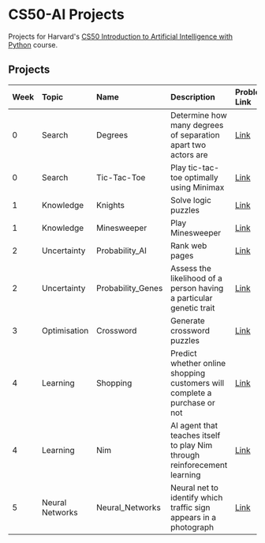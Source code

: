 # CS50-AI Projects

Projects for Harvard's [CS50 Introduction to Artificial Intelligence with Python](https://cs50.harvard.edu/ai/2020/) course.


## Projects

| Week | Topic            | Name                       | Description                                                        | Problem's Link                                 |
| :--- | :--------------- | :------------------------- | :----------------------------------------------------------------- | :---------------------------------------------------|
| 0    | Search           | Degrees         | Determine how many degrees of separation apart two actors are    | [Link](https://cs50.harvard.edu/ai/2020/projects/0/degrees/)    |
| 0    | Search           | Tic-Tac-Toe  | Play tic-tac-toe optimally using Minimax                           | [Link](https://cs50.harvard.edu/ai/2020/projects/0/tictactoe/)    |
| 1    | Knowledge        | Knights      | Solve logic puzzles                                                | [Link](https://cs50.harvard.edu/ai/2020/projects/1/knights/)    |
| 1    | Knowledge        | Minesweeper | Play Minesweeper                                                   | [Link](https://cs50.harvard.edu/ai/2020/projects/1/minesweeper/)  | 
| 2    | Uncertainty      | Probability_AI       | Rank web pages                                   | [Link](https://cs50.harvard.edu/ai/2020/projects/2/pagerank/)    |
| 2    | Uncertainty      | Probability_Genes       | Assess the likelihood of a person having a particular genetic trait    | [Link](https://cs50.harvard.edu/ai/2020/projects/2/heredity/)    |
| 3    | Optimisation     | Crossword     | Generate crossword puzzles                                         | [Link](https://cs50.harvard.edu/ai/2020/projects/3/crossword/)   |
| 4    | Learning         | Shopping    | Predict whether online shopping customers will complete a purchase or not | [Link](https://cs50.harvard.edu/ai/2020/projects/4/shopping/)    |
| 4    | Learning         | Nim                 | AI agent that teaches itself to play Nim through reinforecement learning | [Link](https://cs50.harvard.edu/ai/2020/projects/4/nim/)   |
| 5    | Neural Networks  | Neural_Networks        | Neural net to identify which traffic sign appears in a photograph  | [Link](https://cs50.harvard.edu/ai/2020/projects/5/traffic/)    |

